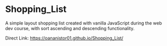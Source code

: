 # Shopping_List

A simple layout shopping list created with vanilla JavaScript during the web dev course, with sort ascending and descending functionality.

Direct Link: https://oananistor01.github.io/Shopping_List/
